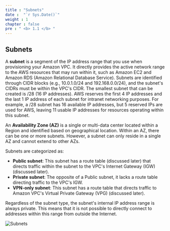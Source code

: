 ```yaml
---
title : "Subnets"
date :  "`r Sys.Date()`" 
weight : 1 
chapter : false
pre : " <b> 1.1 </b> "
---
```


## Subnets

A **subnet** is a segment of the IP address range that you use when provisioning your Amazon VPC. It directly provides the active network range to the AWS resources that may run within it, such as Amazon EC2 and Amazon RDS (Amazon Relational Database Service). Subnets are identified through CIDR blocks (e.g., 10.0.1.0/24 and 192.168.0.0/24), and the subnet's CIDRs must be within the VPC's CIDR. The smallest subnet that can be created is /28 (16 IP addresses). AWS reserves the first 4 IP addresses and the last 1 IP address of each subnet for intranet networking purposes. For example, a /28 subnet has 16 available IP addresses, but 5 reserved IPs are used for AWS, leaving 11 usable IP addresses for resources operating within this subnet.

An **Availability Zone (AZ)** is a single or multi-data center located within a Region and identified based on geographical location. Within an AZ, there can be one or more subnets. However, a subnet can only reside in a single AZ and cannot extend to other AZs.

Subnets are categorized as:
- **Public subnet**: This subnet has a route table (discussed later) that directs traffic within the subnet to the VPC's Internet Gateway (IGW) (discussed later).
- **Private subnet**: The opposite of a Public subnet, it lacks a route table directing traffic to the VPC's IGW.
- **VPN-only subnet**: This subnet has a route table that directs traffic to Amazon VPC's Virtual Private Gateway (VPG) (discussed later).

Regardless of the subnet type, the subnet's internal IP address range is always private. This means that it is not possible to directly connect to addresses within this range from outside the Internet.

![Subnets](images/1-Introduce/subnet.png?featherlight=false&width=50pc)
